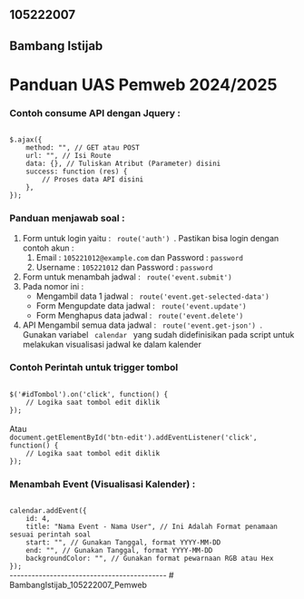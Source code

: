 <p align="center">
    <h2>105222007</h2>
    <h2>Bambang Istijab</h2>
</p>


<h1> Panduan UAS Pemweb 2024/2025 </h1> 
<h3> Contoh consume API dengan Jquery : </h3>
<code>
$.ajax({
    method: "", // GET atau POST
    url: "", // Isi Route
    data: {}, // Tuliskan Atribut (Parameter) disini
    success: function (res) {
    	// Proses data API disini
    },
});
</code>

<h3> Panduan menjawab soal : </h3>
<ol>
    <li> Form untuk login yaitu : <code> route('auth') </code>. Pastikan bisa login dengan contoh akun :
        <ol>
            <li> Email : <code>105221012@example.com</code> dan Password : <code>password</code> </li>
            <li> Username : <code>105221012</code> dan Password : <code>password</code> </li>
        </ol>
    </li>
    <li> Form untuk menambah jadwal : <code> route('event.submit') </code> </li>
    <li> Pada nomor ini : 
        <ul>
            <li> Mengambil data 1 jadwal : <code> route('event.get-selected-data') </code> </li>
            <li> Form Mengupdate data jadwal : <code> route('event.update') </code> </li>
            <li> Form Menghapus data jadwal : <code> route('event.delete') </code> </li>
        </ul>
    </li>
    <li> API Mengambil semua data jadwal : <code> route('event.get-json') </code>. Gunakan variabel <code> calendar </code> yang sudah didefinisikan pada script untuk melakukan visualisasi jadwal ke dalam kalender </li>
</ol>

<h3> Contoh Perintah untuk trigger tombol  </h3>
<code>
$('#idTombol').on('click', function() {
    // Logika saat tombol edit diklik
});
</code>
<br /> Atau
<code>
document.getElementById('btn-edit').addEventListener('click', function() {
    // Logika saat tombol edit diklik
});
</code>

<h3> Menambah Event (Visualisasi Kalender) : </h3>
<code>
calendar.addEvent({
	id: 4,
	title: "Nama Event - Nama User", // Ini Adalah Format penamaan sesuai perintah soal
	start: "", // Gunakan Tanggal, format YYYY-MM-DD
	end: "", // Gunakan Tanggal, format YYYY-MM-DD
	backgroundColor: "", // Gunakan format pewarnaan RGB atau Hex
});
</code>
-------------------------------------------
#   B a m b a n g I s t i j a b _ 1 0 5 2 2 2 0 0 7 _ P e m w e b 
 
 
